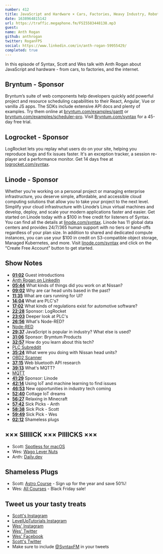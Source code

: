 ```yaml
---
number: 412
title: JavaScript and Hardware × Cars, Factories, Heavy Industry, Robots, and the Internet of Things
date: 1638964815142
url: https://traffic.megaphone.fm/FSI5583448138.mp3
guest: 
name: Anth Rogan
github: anthrogan
twitter: RoganFPS
social: https://www.linkedin.com/in/anth-rogan-59955429/
completed: true
---
```


In this episode of Syntax, Scott and Wes talk with Anth Rogan about JavaScript and hardware - from cars, to factories, and the internet.

## Bryntum - Sponsor

Bryntum’s suite of web components help developers quickly add powerful project and resource scheduling capabilities to their React, Angular, Vue or vanilla JS apps. The SDKs include extensive API docs and plenty of examples. Try them online at [bryntum.com/examples/gantt](https://bryntum.com/examples/gantt) or [bryntum.com/examples/scheduler-pro](https://bryntum.com/examples/scheduler-pro). Visit [Bryntum.com/syntax](https://Bryntum.com/syntax) for a 45-day free trial.

## Logrocket - Sponsor

LogRocket lets you replay what users do on your site, helping you reproduce bugs and fix issues faster. It's an exception tracker, a session re-player and a performance monitor. Get 14 days free at [logrocket.com/syntax](https://logrocket.com/syntax).

## Linode - Sponsor

Whether you’re working on a personal project or managing enterprise infrastructure, you deserve simple, affordable, and accessible cloud computing solutions that allow you to take your project to the next level. Simplify your cloud infrastructure with Linode’s Linux virtual machines and develop, deploy, and scale your modern applications faster and easier. Get started on Linode today with a $100 in free credit for listeners of Syntax. You can find all the details at [linode.com/syntax](https://linode.com/syntax). Linode has 11 global data centers and provides 24/7/365 human support with no tiers or hand-offs regardless of your plan size. In addition to shared and dedicated compute instances, you can use your $100 in credit on S3-compatible object storage, Managed Kubernetes, and more. Visit [linode.com/syntax](https://linode.com/syntax) and click on the “Create Free Account” button to get started.

## Show Notes

* **[01:02](#t=01:02)** Guest introductions
* [Anth Rogan on LinkedIn](https://www.linkedin.com/in/anth-rogan-59955429/)
* **[05:44](#t=05:44)** What kinds of things did you work on at Nissan?
* **[09:02](#t=09:02)** Why are car head units based in the past?
* **[11:35](#t=11:35)** What are cars running for UI?
* **[14:04](#t=14:04)** What are PLC's?
* **[17:02](#t=17:02)** What kinds of regulations exist for automotive software?
* **[22:28](#t=22:28)** Sponsor: LogRocket
* **[23:03](#t=23:03)** Deeper look at PLC's
* **[26:56](#t=26:56)** What's Node-RED?
* [Node-RED](https://nodered.org)
* **[29:37](#t=29:37)** JavaScript is popular in industry? What else is used?
* **[31:06](#t=31:06)** Sponsor: Brymtum Products
* **[32:57](#t=32:57)** How do you learn about this tech?
* [PLC Subreddit](https://www.reddit.com/r/PLC/)
* **[35:24](#t=35:24)** What were you doing with Nissan head units?
* [OBD2 Scanner](https://obd2scanner.net)
* **[37:15](#t=37:15)** Web bluetooth API research
* **[39:13](#t=39:13)** What's MQTT?
* [MQTT](https://mqtt.org)
* **[41:29](#t=41:29)** Sponsor: Linode
* **[42:14](#t=42:14)** Using IoT and machine learning to find issues
* **[46:53](#t=46:53)** New opportunities in industry tech coming
* **[52:40](#t=52:40)** Cottage IoT dreams
* **[56:27](#t=56:27)** Relaxing in Minecraft
* **[57:42](#t=57:42)** Sick Picks - Anth
* **[58:38](#t=58:38)** Sick Pick - Scott
* **[59:49](#t=59:49)** Sick Pick - Wes
* **[02:12](#t=02:12)** Shameless plugs

## ××× SIIIIICK ××× PIIIICKS ×××

* Scott: [Spotless for macOS](https://lightpillar.com/spotless.html)
* Wes: [Wago Lever Nuts](https://www.wago.com/ca-en/lp-221)
* Anth: [Daily.dev](https://daily.dev)

## Shameless Plugs

* Scott: [Astro Course](https://www.leveluptutorials.com/pro) - Sign up for the year and save 50%!
* Wes: [All Courses](https://wesbos.com/courses/) - Black Friday sale!

## Tweet us your tasty treats

* [Scott's Instagram](https://www.instagram.com/stolinski/)
* [LevelUpTutorials Instagram](https://www.instagram.com/LevelUpTutorials/)
* [Wes' Instagram](https://www.instagram.com/wesbos/)
* [Wes' Twitter](https://twitter.com/wesbos)
* [Wes' Facebook](https://www.facebook.com/wesbos.developer)
* [Scott's Twitter](https://twitter.com/stolinski)
* Make sure to include [@SyntaxFM](https://twitter.com/SyntaxFM) in your tweets
